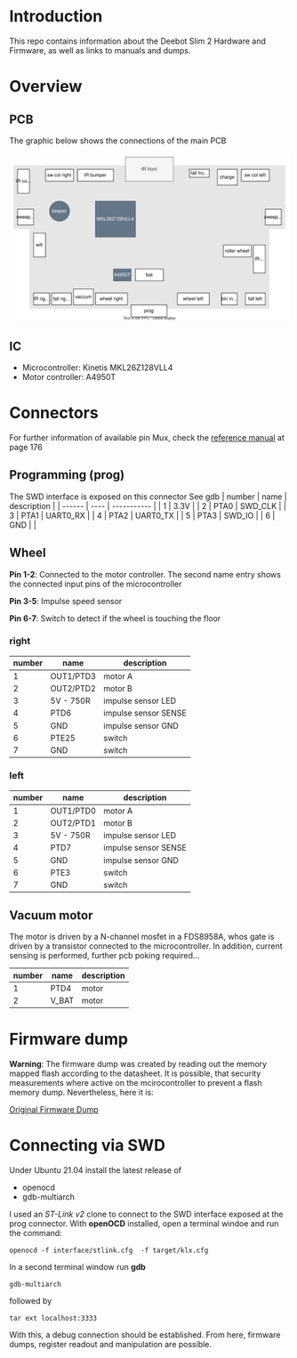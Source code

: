 # Introduction
This repo contains information about the Deebot Slim 2 Hardware and Firmware, as well as links to manuals and dumps.

# Overview
## PCB
The graphic below shows the connections of the main PCB

![deebot_pcb](doc/deebot_pcb.drawio.svg)

## IC
- Microcontroller: Kinetis MKL26Z128VLL4
- Motor controller: A4950T

# Connectors
For further information of available pin Mux, check
the [reference manual](https://nextcloud.saeber.de/s/ye7Zfg5ae8cNcGc?dir=undefined&path=%2Fprojects%2Fdeebot_mod%2Fdatasheets&openfile=339654) at page 176

## Programming (prog)
The SWD interface is exposed on this connector See gdb
| number | name | description |
| ------ | ---- | ----------- |
|   1    | 3.3V  | 
|   2    | PTA0 | SWD_CLK     |
|   3    | PTA1 | UART0_RX    |
|   4    | PTA2 | UART0_TX    |
|   5    | PTA3 | SWD_IO      |
|   6    | GND  |             |

## Wheel
**Pin 1-2**: Connected to the motor controller. The second name entry shows the connected input pins of the microcontroller

**Pin 3-5**: Impulse speed sensor

**Pin 6-7**: Switch to detect if the wheel is touching the floor 

### right

| number | name      | description          |
| ------ | --------- | -------------------- |
|   1    | OUT1/PTD3 | motor A              |
|   2    | OUT2/PTD2 | motor  B             |
|   3    | 5V - 750R | impulse sensor LED   |
|   4    | PTD6      | impulse sensor SENSE |
|   5    | GND       | impulse sensor GND   |
|   6    | PTE25     | switch               |
|   7    | GND       | switch               |

### left

| number | name      | description          |
| ------ | --------- | -------------------- |
|   1    | OUT1/PTD0 | motor A              |
|   2    | OUT2/PTD1 | motor  B             |
|   3    | 5V - 750R | impulse sensor LED   |
|   4    | PTD7      | impulse sensor SENSE |
|   5    | GND       | impulse sensor GND   |
|   6    | PTE3      | switch               |
|   7    | GND       | switch               |

## Vacuum motor
The motor is driven by a N-channel mosfet in a FDS8958A, whos gate is driven by a transistor connected to the microcontroller.
In addition, current sensing is performed, further pcb poking required...

| number | name      | description          |
| ------ | --------- | -------------------- |
|   1    | PTD4      | motor                |
|   2    | V_BAT     | motor                |


# Firmware dump
**Warning**: The firmware dump was created by reading out the memory mapped flash according to the datasheet. It is possible, that security measurements where active on the mcirocontroller to prevent a flash memory dump. Nevertheless, here it is:

[Original Firmware Dump](https://nextcloud.saeber.de/s/ye7Zfg5ae8cNcGc/download?path=%2Fprojects%2Fdeebot_mod%2Ffirmware&files=deebot_slim_2_firmware_dump.bin&downloadStartSecret=tk08qtidq38)

# Connecting via SWD
Under Ubuntu 21.04 install the latest release of
- openocd
- gdb-multiarch

I used an *ST-Link v2* clone to connect to the SWD interface exposed at the prog connector.
With **openOCD** installed, open a terminal windoe and run the command:
```
openocd -f interface/stlink.cfg  -f target/klx.cfg  
```

In a second terminal window run **gdb**
```
gdb-multiarch
```

followed by
```
tar ext localhost:3333
```

With this, a debug connection should be established. From here, firmware dumps, register readout and manipulation are possible.
